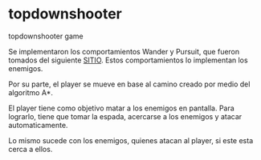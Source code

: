 # topdownshooter
topdownshooter game


Se implementaron los comportamientos Wander y Pursuit, que fueron tomados del siguiente [SITIO](https://gamedevelopment.tutsplus.com/series/understanding-steering-behaviors--gamedev-12732). Estos comportamientos lo implementan los enemigos.

Por su parte, el player se mueve en base al camino creado por medio del algoritmo A*.

El player tiene como objetivo matar a los enemigos en pantalla. Para lograrlo, tiene que tomar la espada, acercarse a los enemigos y atacar automaticamente. 

Lo mismo sucede con los enemigos, quienes atacan al player, si este esta cerca a ellos.



